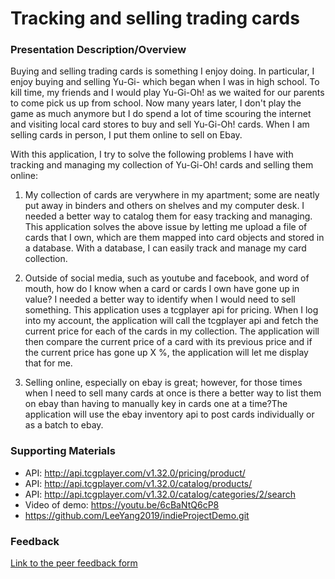 # Tracking and selling trading cards

### Presentation Description/Overview

Buying and selling trading cards is something I enjoy doing. In particular, I enjoy buying and selling Yu-Gi- which began when I was in high school. To kill time, my friends and I would play Yu-Gi-Oh! as we waited for our parents to come pick us up from school. Now many years later, I don't play the game as much anymore but I do spend a lot of time scouring the internet and visiting local card stores to buy and sell Yu-Gi-Oh! cards. When I am selling cards in person, I put them online to sell on Ebay.

With this application, I try to solve the following problems I have with tracking and managing my collection of Yu-Gi-Oh! cards and selling them online:

1. My collection of cards are verywhere in my apartment; some are neatly put away in binders and others on shelves and my computer desk. I needed a better way to catalog them for easy tracking and managing. This application solves the above issue by letting me upload a file of cards that I own, which are them mapped into card objects and stored in a database. With a database, I can easily track and manage my card collection.

2. Outside of social media, such as youtube and facebook, and word of mouth, how do I know when a card or cards I own have gone up in value? I needed a better way to identify when I would need to sell something. This application uses a tcgplayer api for pricing. When I log into my account, the application will call the tcgplayer api and fetch the current price for each of the cards in my collection. The application will then compare the current price of a card with its previous price and if the current price has gone up X %, the application will let me display that for me. 

3. Selling online, especially on ebay is great; however, for those times when I need to sell many cards at once is there a better way to list them on ebay than having to manually key in cards one at a time?The application will use the ebay inventory api to post cards individually or as a batch to ebay.

### Supporting Materials 

* API: http://api.tcgplayer.com/v1.32.0/pricing/product/
* API: http://api.tcgplayer.com/v1.32.0/catalog/products/
* API: http://api.tcgplayer.com/v1.32.0/catalog/categories/2/search
* Video of demo: https://youtu.be/6cBaNtQ6cP8
* https://github.com/LeeYang2019/indieProjectDemo.git

### Feedback

[Link to the peer feedback form](Feedback.md)

